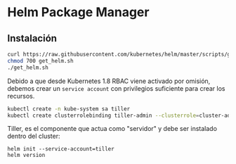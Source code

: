 # Helm Package Manager

## Instalación

```bash
curl https://raw.githubusercontent.com/kubernetes/helm/master/scripts/get > get_helm.sh
chmod 700 get_helm.sh
./get_helm.sh
```

Debido a que desde Kubernetes 1.8 RBAC viene activado por omisión, debemos crear un ```service account``` con privilegios
suficiente para crear los recursos.

```bash
kubectl create -n kube-system sa tiller
kubectl create clusterrolebinding tiller-admin --clusterrole=cluster-admin --serviceaccount=kube-system:tiller
````

Tiller, es el componente que actua como "servidor" y debe ser instalado dentro del cluster:

```
helm init --service-account=tiller
helm version
```